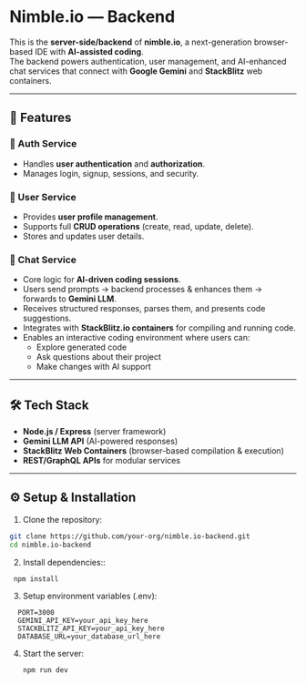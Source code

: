 # Nimble.io — Backend

This is the **server-side/backend** of **nimble.io**, a next-generation browser-based IDE with **AI-assisted coding**.  
The backend powers authentication, user management, and AI-enhanced chat services that connect with **Google Gemini** and **StackBlitz** web containers.

---

## 🚀 Features

### 🔑 Auth Service
- Handles **user authentication** and **authorization**.
- Manages login, signup, sessions, and security.

### 👤 User Service
- Provides **user profile management**.
- Supports full **CRUD operations** (create, read, update, delete).
- Stores and updates user details.

### 💬 Chat Service
- Core logic for **AI-driven coding sessions**.
- Users send prompts → backend processes & enhances them → forwards to **Gemini LLM**.
- Receives structured responses, parses them, and presents code suggestions.
- Integrates with **StackBlitz.io containers** for compiling and running code.
- Enables an interactive coding environment where users can:
  - Explore generated code
  - Ask questions about their project
  - Make changes with AI support

---

## 🛠️ Tech Stack
- **Node.js / Express** (server framework)
- **Gemini LLM API** (AI-powered responses)
- **StackBlitz Web Containers** (browser-based compilation & execution)
- **REST/GraphQL APIs** for modular services

---
## ⚙️ Setup & Installation

  1. Clone the repository:
   ```bash
   git clone https://github.com/your-org/nimble.io-backend.git
   cd nimble.io-backend
   ```


 2. Install dependencies::
 ```bash
  npm install
 ```


 3. Setup environment variables (.env):
 ```env
   PORT=3000
   GEMINI_API_KEY=your_api_key_here
   STACKBLITZ_API_KEY=your_api_key_here
   DATABASE_URL=your_database_url_here
 ```

4. Start the server:
   ```bash
   npm run dev
   ```


   
